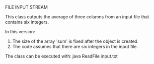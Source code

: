 FILE INPUT STREAM

This class outputs the average of three columns from an input file that contains six integers.

In this version:
1. The size of the array 'sum' is fixed after the object is created.
2. The code assumes that there are six integers in the input file.

The class can be executed with: java ReadFile input.txt
